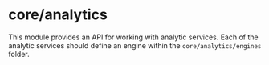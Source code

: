 # core/analytics

This module provides an API for working with analytic services. Each of the analytic services should define an engine within the `core/analytics/engines` folder.
